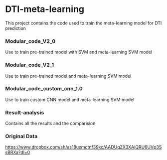 # DTI-meta-learning
This project contains the code used to train the meta-learning model for DTI prediction


### Modular_code_V2_0
Use to train pre-trained model with SVM and meta-learning SVM model

### Modular_code_V2_1
Use to train pre-trained model and meta-learning SVM model

### Modular_code_custom_cnn_1.0
Use to train custom CNN model and meta-learning SVM model

### Result-analysis
Contains all the results and the comparision 

### Original Data
https://www.dropbox.com/sh/as18uxmctnf39kc/AADUqZX3XAiQRU6UVp3SsBRXa?dl=0


